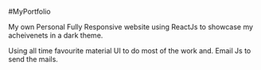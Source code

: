 #MyPortfolio


My own Personal Fully Responsive website using ReactJs to showcase my acheivenets in a dark theme.

Using all time favourite material UI to do most of the work and.
Email Js to send the mails.

